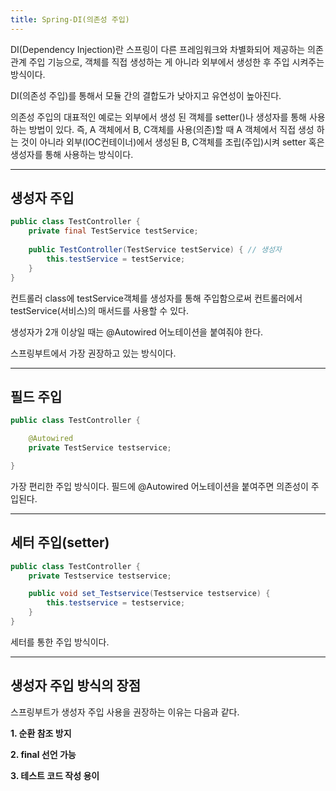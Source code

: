 ```yaml
---
title: Spring-DI(의존성 주입)
---
```

DI(Dependency Injection)란 스프링이 다른 프레임워크와 차별화되어 제공하는 의존 관계 주입 기능으로,
객체를 직접 생성하는 게 아니라 외부에서 생성한 후 주입 시켜주는 방식이다.

DI(의존성 주입)를 통해서 모듈 간의 결합도가 낮아지고 유연성이 높아진다.


의존성 주입의 대표적인 예로는 외부에서 생성 된 객체를 setter()나 생성자를 통해 사용하는 방법이 있다.
즉, A 객체에서 B, C객체를 사용(의존)할 때 A 객체에서 직접 생성 하는 것이 아니라 외부(IOC컨테이너)에서 생성된 B, C객체를 조립(주입)시켜 setter 혹은 생성자를 통해 사용하는 방식이다.

***

## 생성자 주입
```java
public class TestController {
    private final TestService testService;
    
    public TestController(TestService testService) { // 생성자
        this.testService = testService;
    }
}
```

컨트롤러 class에 testService객체를 생성자를 통해 주입함으로써
컨트롤러에서 testService(서비스)의 매서드를 사용할 수 있다.

생성자가 2개 이상일 때는 @Autowired 어노테이션을 붙여줘야 한다.

스프링부트에서 가장 권장하고 있는 방식이다.

***

## 필드 주입
```java
public class TestController {

    @Autowired
    private TestService testservice;

}
```

가장 편리한 주입 방식이다. 
필드에 @Autowired 어노테이션을 붙여주면 의존성이 주입된다.

***

## 세터 주입(setter)
```java
public class TestController {
    private Testservice testservice;

    public void set_Testservice(Testservice testservice) {
        this.testservice = testservice;
    }
}
```

세터를 통한 주입 방식이다.

***

## 생성자 주입 방식의 장점

스프링부트가 생성자 주입 사용을 권장하는 이유는 다음과 같다.

**1. 순환 참조 방지**

**2. final 선언 가능**

**3. 테스트 코드 작성 용이**
